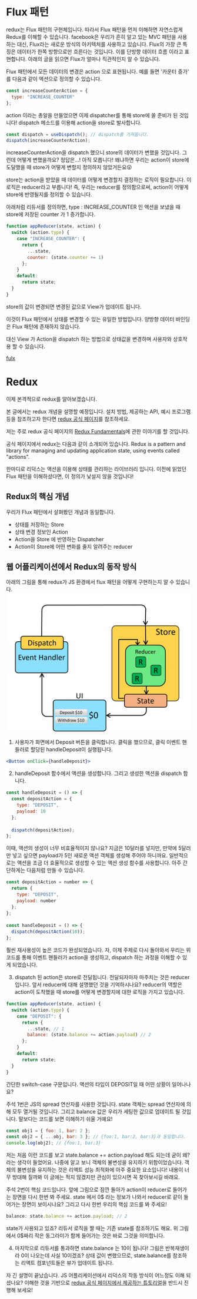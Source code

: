# Flux 패턴

redux는 Flux 패턴의 구현체입니다. 따라서 Flux 패턴을 먼저 이해하면 자연스럽게 Redux를 이해할 수 있습니다. facebook은 우리가 흔히 알고 있는 MVC 패턴을 사용하는 대신, Flux라는 새로운 방식의 아키텍처를 사용하고 있습니다. Flux의 가장 큰 특징은 데이터가 한쪽 방향으로만 흐른다는 것입니다. 이를 단방향 데이터 흐름 이라고 표현합니다. 아래의 글을 읽으면 Flux가 얼마나 직관적인지 알 수 있습니다.

Flux 패턴에서 모든 데이터의 변경은 action 으로 표현됩니다. 예를 들면 '카운터 증가' 를 다음과 같이 액션으로 정의할 수 있습니다.

```jsx
const increaseCounterAction = {
  type: "INCREASE_COUNTER"
};
```

action 이라는 총알을 만들었으면 이제 dispatcher를 통해 store에 쏠 준비가 된 것입니다! dispatch 메소드를 이용해 action을 store로 발사합니다.

```jsx
const dispatch = useDispatch(); // dispatch를 가져옵니다.
dispatch(increaseCounterAction);
```

increaseCounterAction을 dispatch 했으니 store의 데이터가 변했을 것입니다. 그런데 어떻게 변했을까요? 정답은...! 아직 모릅니다! 왜냐하면 우리는 action이 store에 도달했을 때 store가 어떻게 변할지 정의하지 않았거든요😲

store는 action을 받았을 때 데이터를 어떻게 변경할지 결정하는 로직이 필요합니다. 이 로직은 reducer라고 부릅니다! 즉, 우리는 reducer를 정의함으로써, action이 어떻게 store에 반영될지를 정의할 수 있습니다.

아래처럼 리듀서를 정의하면, type : INCREASE_COUNTER 인 액션을 보냈을 때 store에 저장된 counter 가 1 증가합니다.

```jsx
function appReducer(state, action) {
  switch (action.type) {
    case "INCREASE_COUNTER": {
      return {
        ...state,
        counter: (state.counter += 1)
      };
    }
    default:
      return state;
  }
}
```

store의 값이 변경되면 변경된 값으로 View가 업데이트 됩니다.

이것이 Flux 패턴에서 상태를 변경할 수 있는 유일한 방법입니다. 양방향 데이터 바인딩은 Flux 패턴에 존재하지 않습니다.

대신 View 가 Action을 dispatch 하는 방법으로 상태값을 변경하며 사용자와 상호작용 할 수 있습니다.

[fulx](https://haruair.github.io/flux/docs/overview.html)

# Redux

이제 본격적으로 redux를 알아보겠습니다.

본 글에서는 redux 개념을 설명할 예정입니다. 설치 방법, 제공하는 API, 예시 프로그램 등을 참조하고자 한다면 [redux 공식 페이지](https://redux.js.org/)를 참조하세요.

저는 주로 redux 공식 페이지의 [Redux Fundamentals](https://redux.js.org/tutorials/fundamentals/part-1-overview)에 관한 이야기를 할 것입니다.

공식 페이지에서 redux는 다음과 같이 소개되어 있습니다. Redux is a pattern and library for managing and updating application state, using events called "actions".

한마디로 리덕스는 액션을 이용해 상태를 관리하는 라이브러리 입니다. 이전에 읽었던 Flux 패턴을 이해하셨다면, 이 정의가 낯설지 않을 것입니다!

## Redux의 핵심 개념

우리가 Flux 패턴에서 살펴봤던 개념과 동일합니다.

- 상태를 저장하는 Store
- 상태 변경 정보인 Action
- Action을 Store 에 반영하는 Dispatcher
- Action이 Store에 어떤 변화를 줄지 알려주는 reducer

## 웹 어플리케이션에서 Redux의 동작 방식

아래의 그림을 통해 redux가 JS 환경에서 flux 패턴을 어떻게 구현하는지 알 수 있습니다.
![image](./images/2021-02-13-redux/ReduxDataFlowDiagram-49fa8c3968371d9ef6f2a1486bd40a26.gif)

1. 사용자가 화면에서 Deposit 버튼을 클릭합니다. 클릭을 했으므로, 클릭 이벤트 핸들러로 할당된 handleDeposit이 실행됩니다.

```jsx
<Button onClick={handleDeposit}>
```

2. handleDeposit 함수에서 액션을 생성합니다. 그리고 생성한 액션을 dispatch 합니다.

```jsx
const handleDeposit = () => {
  const depositAction = {
    type: "DEPOSIT",
    payload: 10
  };

  dispatch(depositAction);
};
```

이때, 액션의 생성이 너무 비효율적이지 않나요? 지금은 10달러를 넣지만, 만약에 5달러만 넣고 싶으면 payload가 5인 새로운 액션 객체를 생성해 주어야 하니까요. 일반적으로는 액션을 조금 더 효율적으로 생성할 수 있는 액션 생성 함수를 사용합니다. 아주 간단하게는 다음처럼 만들 수 있습니다.

```jsx
const depositAction = number => {
  return {
    type: "DEPOSIT",
    payload: number
  };
};

const handleDeposit = () => {
  dispatch(depositAction(10));
};
```

훨씬 재사용성이 높은 코드가 완성되었습니다. 자, 이제 주제로 다시 돌아와서 우리는 위 코드를 통해 이벤트 핸들러가 action을 생성하고, dispatch 하는 과정을 이해할 수 있게 되었습니다.

3. dispatch 된 action은 store로 전달됩니다. 전달되자마자 마주치는 것은 reducer입니다. 앞서 reducer에 대해 설명했던 것을 기억하시나요? reducer의 역할은 action이 도착했을 때 store를 어떻게 변경할지에 대한 로직을 가지고 있습니다.

```jsx
function appReducer(state, action) {
  switch (action.type) {
    case "DEPOSIT": {
      return {
        ...state, // 1
        balance: (state.balance += action.payload) // 2
      };
    }
    default:
      return state;
  }
}
```

간단한 switch-case 구문입니다. 액션의 타입이 DEPOSIT일 때 어떤 상황이 일어나나요?

주석 1번은 JS의 spread 연산자를 사용한 것입니다. state 객체는 spread 연산자에 의해 모두 열거될 것입니다. 그리고 balance 값은 우리가 세팅한 값으로 업데이트 될 것입니다. 말보다는 코드를 보면 이해하기 쉬울 거예요!

```js
const obj1 = { foo: 1, bar: 2 };
const obj2 = { ...obj, bar: 3 }; // {foo:1, bar:2, bar:3}과 동일합니다.
console.log(obj2); // {foo:1, bar:3}
```

저는 처음 이런 코드를 보고 state.balance += action.payload 해도 되는데 굳이 왜? 라는 생각이 들었어요. 나중에 알고 보니 객체의 불변성을 유지하기 위함이었습니다. 객체의 불변성을 유지하는 것은 리액트 성능 최적화에 아주 중요한 요소입니다! 내용이 너무 방대해 질까봐 이 글에는 적지 않겠지만 관심이 있으시면 꼭 찾아보시길 바래요.

주석 2번이 핵심 코드입니다. 앞에 그림으로 잠깐 돌아가 action이 reducer로 들어가는 장면을 다시 한번 봐 주세요. state 에서 0$ 라는 정보가 나와서 reducer로 같이 들어가는 장면이 보이시나요? 그리고 다시 한번 우리의 핵심 코드를 봐 주세요!

```js
balance: state.balance += action.payload; // 2
```

state가 사용되고 있죠? 리듀서 로직을 짤 때는 기존 state를 참조하기도 해요. 위 그림에서 0$짜리 작은 동그라미가 함께 들어가는 것은 바로 그것을 의미합니다.

4. 마지막으로 리듀서를 통과하면 state.balance 는 10이 됩니다! 그림은 반복재생이라 0이 나오는데 사실 10이겠죠? 상태 값이 변했으므로, state.balance를 참조하는 리액트 컴포넌트들은 뷰가 업데이트 됩니다.

자 긴 설명이 끝났습니다.
JS 어플리케이션에서 리덕스의 작동 방식이 어느정도 이해 되셨나요?
이해한 것을 기반으로 [redux 공식 페이지에서 제공하는 튜토리얼](https://redux.js.org/tutorials/essentials/part-1-overview-concepts)을 반드시 진행해 보세요!
